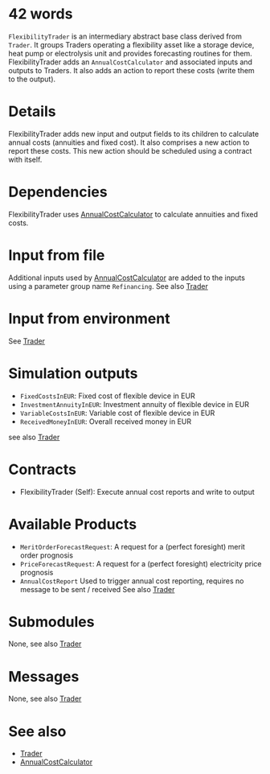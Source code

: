 # 42 words

`FlexibilityTrader` is an intermediary abstract base class derived from `Trader`.
It groups Traders operating a flexibility asset like a storage device, heat pump or electrolysis unit and provides forecasting routines for them.
FlexibilityTrader adds an `AnnualCostCalculator` and associated inputs and outputs to Traders.
It also adds an action to report these costs (write them to the output).

# Details

FlexibilityTrader adds new input and output fields to its children to calculate annual costs (annuities and fixed cost).
It also comprises a new action to report these costs.
This new action should be scheduled using a contract with itself.

# Dependencies

FlexibilityTrader uses [AnnualCostCalculator](../Modules/AnnualCostCalculator.md) to calculate annuities and fixed costs.

# Input from file

Additional inputs used by [AnnualCostCalculator](../Modules/AnnualCostCalculator.md) are added to the inputs using a parameter group name `Refinancing`.
See also [Trader](./Trader.md)

# Input from environment

See [Trader](./Trader.md)

# Simulation outputs

* `FixedCostsInEUR`: Fixed cost of flexible device in EUR
* `InvestmentAnnuityInEUR`: Investment annuity of flexible device in EUR
* `VariableCostsInEUR`: Variable cost of flexible device in EUR
* `ReceivedMoneyInEUR`: Overall received money in EUR

see also [Trader](./Trader.md)

# Contracts

* FlexibilityTrader (Self): Execute annual cost reports and write to output

# Available Products

* `MeritOrderForecastRequest`: A request for a (perfect foresight) merit order prognosis
* `PriceForecastRequest`: A request for a (perfect foresight) electricity price prognosis
* `AnnualCostReport` Used to trigger annual cost reporting, requires no message to be sent / received 
See also [Trader](./Trader.md)

# Submodules

None, see also [Trader](./Trader.md)

# Messages

None, see also [Trader](./Trader.md)

# See also

* [Trader](./Trader.md)
* [AnnualCostCalculator](../Modules/AnnualCostCalculator.md)

